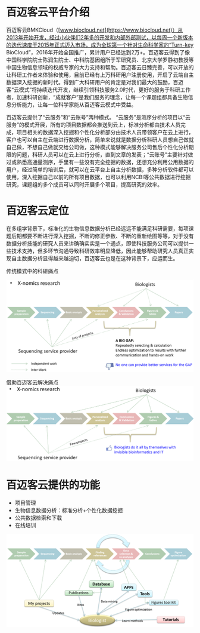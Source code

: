 # 百迈客云平台介绍

百迈客云BMKCloud（[www.biocloud.net](https://www.biocloud.net)）从2013年开始开发，经过小伙伴们2年多的开发和内部外部测试，以每周一个新版本的迭代速度于2015年正式迈入市场，成为全球第一个针对生命科学家的“Turn-key BioCloud”，2016年开始全国推广，累计用户已经达到2万+。百迈客云得到了像中国科学院院士陈润生院士、中科院基因组所于军研究员、北京大学罗静初教授等中国生物信息领域的权威专家的大力支持和帮助。百迈客云日臻完善，可以开放的让科研工作者来体验和使用，目前已经有上万科研用户注册使用，开启了云端自主数据深入挖掘的新时代。得到广大科研用户的肯定是对我们最大的鼓励，百迈客“云模式”将持续迭代开发，继续引领科技服务2.0时代，更好的服务于科研工作者，加速科研创新，“成就客户”是我们服务的理念，让每一个课题组都具备生物信息分析能力，让每一位科学家能从百迈客云模式中受益。

百迈客云提供了“云服务”和“云账号”两种模式。 “云服务”是测序分析的项目以“云服务”的模式开展，所有的项目数据都会推送到云上，标准分析都由技术人员完成，项目相关的数据深入挖掘和个性化分析部分由技术人员带领客户在云上进行，客户也可以自主在云端进行数据分析，简单来说就是数据分析科研人员想自己做就自己做，不想自己做就交给公司做，这种模式能够解决服务公司售后个性化分析期限的问题，科研人员可以在云上进行分析，直到文章的发表；“云账号”主要针对做过或熟悉高通量测序，手里有一些没有完全挖掘的数据，还想充分利用公用数据的用户，经过简单的培训后，就可以在云平台上自主分析数据，多种分析软件都可以使用，深入挖掘自己以前的所有项目数据，也可以利用NCBI等公共数据进行挖掘研究，课题组的多个成员可以同时开展多个项目，提高研究的效率。

# 百迈客云定位

在多组学背景下，标准化的生物信息数据分析已经远远不能满足科研需要，每项课题后期都要不断进行深入挖掘，不断的修正参数、不断的重新绘图等等，对于没有数据分析技能的研究人员来讲确确实实是一个通点，即使科技服务公司可以提供一些技术支持，但多环节沟通导致科研效率明显降低，因此能够帮助研究人员真正实现自主数据分析显得越来越迫切，百迈客云也是在这种背景下，应运而生。

传统模式中的科研痛点

![传统模式中的科研痛点](./intro-img/intro-1.png)

借助百迈客云解决痛点
![借助百迈客云解决痛点](./intro-img/intro-2.png)

# 百迈客云提供的功能

* 项目管理
* 生物信息数据分析：标准分析+个性化数据挖掘
* 公共数据检索和下载
* 在线培训

![百迈客云功能展示](./intro-img/intro-3.png)

